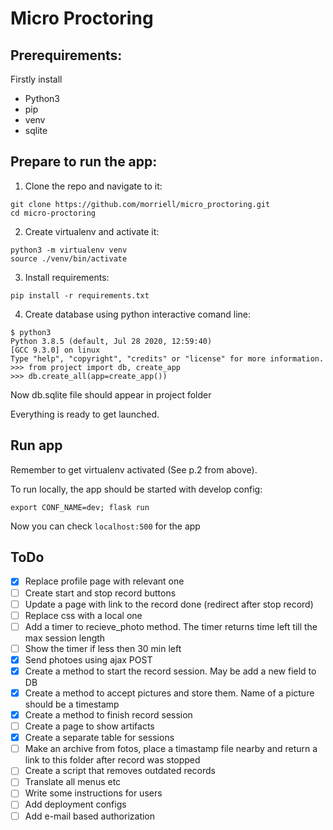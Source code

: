 # Micro Proctoring

## Prerequirements:

Firstly install

- Python3
- pip
- venv
- sqlite

## Prepare to run the app:

1. Clone the repo and navigate to it:

 ```
 git clone https://github.com/morriell/micro_proctoring.git
 cd micro-proctoring
 ```

2. Create virtualenv and activate it:

```
python3 -m virtualenv venv
source ./venv/bin/activate
```

3. Install requirements:

```
pip install -r requirements.txt
```

4. Create database using python interactive comand line:

```
$ python3
Python 3.8.5 (default, Jul 28 2020, 12:59:40) 
[GCC 9.3.0] on linux
Type "help", "copyright", "credits" or "license" for more information.
>>> from project import db, create_app
>>> db.create_all(app=create_app()) 
```

Now db.sqlite file should appear in project folder

Everything is ready to get launched.

## Run app

Remember to get virtualenv activated (See p.2 from above).

To run locally, the app should be started with develop config:

```
export CONF_NAME=dev; flask run
```

Now you can check `localhost:500` for the app

## ToDo

- [x] Replace profile page with relevant one
- [ ] Create start and stop record buttons
- [ ] Update a page with link to the record done (redirect after stop record)
- [ ] Replace css with a local one
- [ ] Add a timer to recieve_photo method. The timer returns time left till the max session length
- [ ] Show the timer if less then 30 min left
- [x] Send photoes using ajax POST
- [x] Create a method to start the record session. May be add a new field to DB
- [x] Create a method to accept pictures and store them. Name of a picture should be a timestamp
- [x] Create a method to finish record session
- [ ] Create a page to show artifacts
- [x] Create a separate table for sessions
- [ ] Make an archive from fotos, place a timastamp file nearby and return a link to this folder after record was stopped
- [ ] Create a script that removes outdated records
- [ ] Translate all menus etc
- [ ] Write some instructions for users
- [ ] Add deployment configs
- [ ] Add e-mail based authorization
